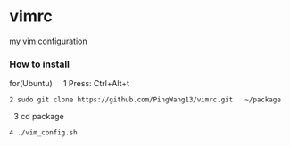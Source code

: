 vimrc
=====

my vim configuration
### How to install

for(Ubuntu)
    
    1 Press:   Ctrl+Alt+t
     
    2 sudo git clone https://github.com/PingWang13/vimrc.git   ~/package
    
    3 cd package
    
    4 ./vim_config.sh
    
